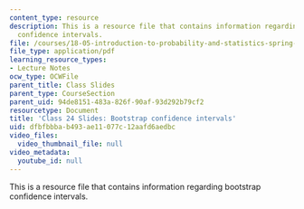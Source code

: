 ```yaml
---
content_type: resource
description: This is a resource file that contains information regarding bootstrap
  confidence intervals.
file: /courses/18-05-introduction-to-probability-and-statistics-spring-2014/dfbfbbbab493ae11077c12aafd6aedbc_MIT18_05S14_class24slides.pdf
file_type: application/pdf
learning_resource_types:
- Lecture Notes
ocw_type: OCWFile
parent_title: Class Slides
parent_type: CourseSection
parent_uid: 94de8151-483a-826f-90af-93d292b79cf2
resourcetype: Document
title: 'Class 24 Slides: Bootstrap confidence intervals'
uid: dfbfbbba-b493-ae11-077c-12aafd6aedbc
video_files:
  video_thumbnail_file: null
video_metadata:
  youtube_id: null
---
```

This is a resource file that contains information regarding bootstrap confidence intervals.

